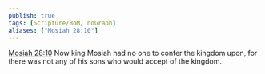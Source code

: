 ```yaml
---
publish: true
tags: [Scripture/BoM, noGraph]
aliases: ["Mosiah 28:10"]
---
```

[Mosiah 28:10](https://churchofjesuschrist.org/study/scriptures/bofm/mosiah/28?lang=eng&id=p10#p10) Now king Mosiah had no one to confer the kingdom upon, for there was not any of his sons who would accept of the kingdom.
